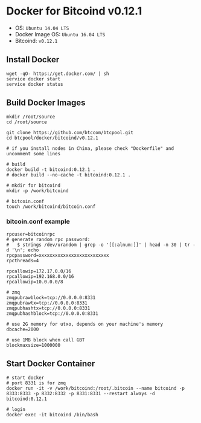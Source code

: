 Docker for Bitcoind v0.12.1
============================

* OS: `Ubuntu 14.04 LTS`
* Docker Image OS: `Ubuntu 16.04 LTS`
* Bitcoind: `v0.12.1`

## Install Docker

```
wget -qO- https://get.docker.com/ | sh
service docker start
service docker status
```

## Build Docker Images

```
mkdir /root/source
cd /root/source

git clone https://github.com/btccom/btcpool.git
cd btcpool/docker/bitcoind/v0.12.1

# if you install nodes in China, please check "Dockerfile" and uncomment some lines

# build
docker build -t bitcoind:0.12.1 .
# docker build --no-cache -t bitcoind:0.12.1 .

# mkdir for bitcoind
mkdir -p /work/bitcoind

# bitcoin.conf
touch /work/bitcoind/bitcoin.conf
```

### bitcoin.conf example

```
rpcuser=bitcoinrpc
# generate random rpc password:
#   $ strings /dev/urandom | grep -o '[[:alnum:]]' | head -n 30 | tr -d '\n'; echo
rpcpassword=xxxxxxxxxxxxxxxxxxxxxxxxxx
rpcthreads=4

rpcallowip=172.17.0.0/16
rpcallowip=192.168.0.0/16
rpcallowip=10.0.0.0/8

# zmq
zmqpubrawblock=tcp://0.0.0.0:8331
zmqpubrawtx=tcp://0.0.0.0:8331
zmqpubhashtx=tcp://0.0.0.0:8331
zmqpubhashblock=tcp://0.0.0.0:8331

# use 2G memory for utxo, depends on your machine's memory
dbcache=2000

# use 1MB block when call GBT
blockmaxsize=1000000
```

## Start Docker Container

```
# start docker
# port 8331 is for zmq
docker run -it -v /work/bitcoind:/root/.bitcoin --name bitcoind -p 8333:8333 -p 8332:8332 -p 8331:8331 --restart always -d bitcoind:0.12.1

# login
docker exec -it bitcoind /bin/bash
```

